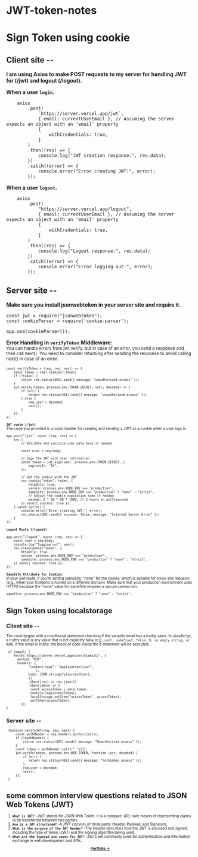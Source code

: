 # JWT-token-notes

# Sign Token using cookie
## Client site --
**I am using Axios to make POST requests to my server for handling JWT for (/jwt) and logout (/logout).**

**When a user `login`.**
```JS 
    axios
        .post(
            `https://server.vercel.app/jwt`,
            { email: currentUserEmail }, // Assuming the server expects an object with an 'email' property
            {
                withCredentials: true,
            }
        )
        .then((res) => {
            console.log("JWT creation response:", res.data);
        })
        .catch((error) => {
            console.error("Error creating JWT:", error);
        });
```
**When a user `logout`.**
```JS 
    axios
        .post(
            "https://server.vercel.app/logout",
            { email: currentUserEmail }, // Assuming the server expects an object with an 'email' property
            {
                withCredentials: true,
            }
        )
        .then((res) => {
            console.log("Logout response:", res.data);
        })
        .catch((error) => {
            console.error("Error logging out:", error);
        });

```
## Server site --
**Make sure you install jsonwebtoken in your server site and require it.**
```JS
const jwt = require("jsonwebtoken");
const cookieParser = require('cookie-parser');
```
```JS
app.use(cookieParser());
```
**Error Handling in `verifyToken` Middleware:**  </br>
 <small>You can handle errors from jwt.verify, but in case of an error, you send a response and then call next(). You need to consider returning after sending the response to avoid calling next() in case of an error.<small>
```JS
const verifyToken = (req, res, next) => {
    const token = req?.cookies?.token;
    if (!token) {
        return res.status(401).send({ message: "unauthorized access" });
    }
    jwt.verify(token, process.env.TOKEN_SECRET, (err, decoded) => {
        if (err) {
            return res.status(401).send({ message: "unauthorized access" });
        } else {
            req.user = decoded;
            next();
        }
    });
};

```
**`JWT route (/jwt)`**  </br>
The code you provided is a route handler for creating and sending a JWT as a cookie when a user logs in.

```JS 
app.post("/jwt", async (req, res) => {
    try {
        // Validate and sanitize user data here if needed

        const user = req.body;

        // Sign the JWT with user information
        const token = jwt.sign(user, process.env.TOKEN_SECRET, {
            expiresIn: "2h",
        });

        // Set the cookie with the JWT
        res.cookie("token", token, {
            httpOnly: true,
            secure: process.env.NODE_ENV === "production",
            sameSite: process.env.NODE_ENV === "production" ? "none" : "strict",
            // Adjust the cookie expiration time if needed
            maxAge: 2 * 60 * 60 * 1000, // 2 hours in milliseconds
        }).send({ success: true });
    } catch (error) {
        console.error("Error creating JWT:", error);
        res.status(500).send({ success: false, message: "Internal Server Error" });
    }
});

```
**`Logout Route (/logout)`**  </br>
```JS 
app.post("/logout", async (req, res) => {
    const user = req.body;
    console.log("logging out", user);
    res.clearCookie("token", {
        httpOnly: true,
        secure: process.env.NODE_ENV === "production",
        sameSite: process.env.NODE_ENV === "production" ? "none" : "strict",
    }).send({ success: true });
});

```
**`SameSite Attribute for Cookies:`**  </br>
In your /jwt route, if you're setting sameSite: "none" for the cookie, which is suitable for cross-site requests (e.g., when your frontend is hosted on a different domain). Make sure that your production environment uses HTTPS because the "none" value for sameSite requires a secure connection.
```JS 
sameSite: process.env.NODE_ENV === "production" ? "none" : "strict",
```

</hr>



# Sign Token using localstorage
## Client site --
The code begins with a conditional statement checking if the variable email has a truthy value. In JavaScript, a truthy value is any value that is not explicitly falsy (e.g., `null, undefined, false, 0, an empty string, or NaN`). If the email is truthy, the block of code inside the if statement will be executed.
```JS 
 if (email) {
    fetch(`https://server.vercel.app/user/${email}`, {
      method: "PUT",
      headers: {
            "content-type": "application/json",
                },
            body: JSON.stringify(currentUser),
            })
            .then((res) => res.json())
            .then((data) => {
             const accessToken = data.token;
             console.log(accessToken);
             localStorage.setItem("accessToken", accessToken);
             setToken(accessToken);
        });
}
```
## Server site --
```JS 
 function verifyJWT(req, res, next) {
     const authHeader = req.headers.authorization;
     if (!authHeader) {
         return res.status(401).send({ message: "Unauthorized access" });
     }
     const token = authHeader.split(" ")[1];
     jwt.verify(token, process.env.WEB_TOKEN, function (err, decoded) {
         if (err) {
            return res.status(403).send({ message: "Forbidden access" });
         }
         req.user = decoded;
         next();
     });
 }
```
# some common interview questions related to JSON Web Tokens (JWT)
1. **`What is JWT?`**
-JWT stands for JSON Web Token. It is a compact, URL-safe means of representing claims to be transferred between two parties.
2. **`How is a JWT structured?`**
-A JWT consists of three parts: Header, Payload, and Signature.
3. **`What is the purpose of the JWT Header?`**
-The Header describes how the JWT is encoded and signed, including the type of token (JWT) and the signing algorithm being used.
4. **`What are the typical use cases for JWT?`**
-JWTs are commonly used for authentication and information exchange in web development and APIs.


<p align="center">
  <a href="https://adnanal-emran.web.app/"><strong>Portfolio &rarr;</strong></a>   
</p>
